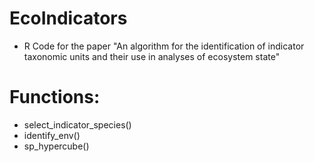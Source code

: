 # EcoIndicators

* R Code for the paper "An algorithm for the identification of indicator taxonomic units and their use in analyses of ecosystem state"

# Functions:

- select_indicator_species()
- identify_env()
- sp_hypercube()



